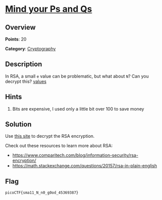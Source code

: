 # [Mind your Ps and Qs](https://play.picoctf.org/practice/challenge/162)

## Overview

**Points**: 20

**Category**: [Cryptography](../)

## Description

In RSA, a small `e` value can be problematic, but what about `N`? Can you decrypt this? [values](./values)

## Hints

1. Bits are expensive, I used only a little bit over 100 to save money

## Solution

Use [this site](https://www.dcode.fr/rsa-cipher) to decrypt the RSA encryption.

Check out these resources to learn more about RSA:
- https://www.comparitech.com/blog/information-security/rsa-encryption/
- https://math.stackexchange.com/questions/20157/rsa-in-plain-english

## Flag

`picoCTF{sma11_N_n0_g0od_45369387}`